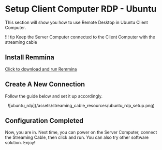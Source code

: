 # Setup Client Computer RDP - Ubuntu

This section will show you how to use Remote Desktop in Ubuntu Client Computer.

!!! tip
    Keep the Server Computer connected to the Client Computer with the streaming cable

## Install Remmina

[Click to download and run Remmina](https://remmina.org/how-to-install-remmina/)

## Create A New Connection

Follow the guide below and set it up accordingly.

<center>![ubuntu_rdp](/assets/streaming_cable_resources/ubuntu_rdp_setup.png)</center>

## Configuration Completed

Now, you are in. Next time, you can power on the Server Computer, connect the Streaming Cable, then click and run. You can also try other software solution. Enjoy!
